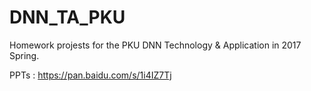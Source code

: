 # DNN_TA_PKU

Homework projests for the PKU DNN Technology & Application in 2017 Spring.

PPTs : https://pan.baidu.com/s/1i4IZ7Tj
